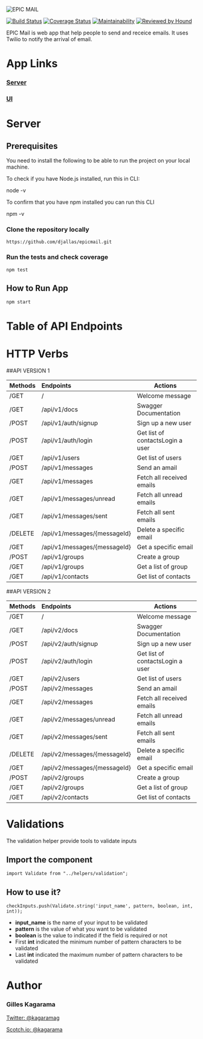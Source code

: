 ![EPIC MAIL](images/logo.svg)

[![Build Status](https://travis-ci.org/djallas/epicmail.svg?branch=develop)](https://travis-ci.org/djallas/epicmail)
[![Coverage Status](https://coveralls.io/repos/github/djallas/epicmail/badge.svg?branch=develop&kill_cache=1)](https://coveralls.io/github/djallas/epicmail)
[![Maintainability](https://api.codeclimate.com/v1/badges/7f987f44da1233229618/maintainability)](https://codeclimate.com/github/djallas/epicmail/maintainability)
[![Reviewed by Hound](https://img.shields.io/badge/Reviewed_by-Hound-8E64B0.svg)](https://houndci.com)

EPIC Mail is web app that help people to send and receice emails. It uses Twilio to notify the arrival of email.

# App Links

### [Server](https://epicmailbox.herokuapp.com)

### [UI](https://djallas.github.io/epicmail/)



# Server

## Prerequisites
You need to install the following to be able to run the project on your local machine.

To check if you have Node.js installed, run this in CLI:

node -v

To confirm that you have npm installed you can run this CLI

npm -v

### Clone the repository locally 

```
https://github.com/djallas/epicmail.git
```

### Run the tests and check coverage

```
npm test
```

## How to Run App

```
npm start
```

# Table of API Endpoints

# HTTP Verbs

##API VERSION 1

| Methods | Endpoints | Actions |
| :----- | :----- | ----- |
| /GET | / | Welcome message |
| /GET | /api/v1/docs | Swagger Documentation |
| /POST | /api/v1/auth/signup | Sign up a new user |
| /POST | /api/v1/auth/login | Get list of contactsLogin a user |
| /GET | /api/v1/users | Get list of users |
| /POST | /api/v1/messages | Send an amail |
| /GET | /api/v1/messages | Fetch all received emails |
| /GET | /api/v1/messages/unread | Fetch all unread emails |
| /GET | /api/v1/messages/sent | Fetch all sent emails |
| /DELETE | /api/v1/messages/{messageId} | Delete a specific email |
| /GET | /api/v1/messages/{messageId} | Get a specific email |
| /POST | /api/v1/groups | Create a group |
| /GET | /api/v1/groups | Get a list of group |
| /GET | /api/v1/contacts | Get list of contacts |


##API VERSION 2

| Methods | Endpoints | Actions |
| :----- | :----- | ----- |
| /GET | / | Welcome message |
| /GET | /api/v2/docs | Swagger Documentation |
| /POST | /api/v2/auth/signup | Sign up a new user |
| /POST | /api/v2/auth/login | Get list of contactsLogin a user |
| /GET | /api/v2/users | Get list of users |
| /POST | /api/v2/messages | Send an amail |
| /GET | /api/v2/messages | Fetch all received emails |
| /GET | /api/v2/messages/unread | Fetch all unread emails |
| /GET | /api/v2/messages/sent | Fetch all sent emails |
| /DELETE | /api/v2/messages/{messageId} | Delete a specific email |
| /GET | /api/v2/messages/{messageId} | Get a specific email |
| /POST | /api/v2/groups | Create a group |
| /GET | /api/v2/groups | Get a list of group |
| /GET | /api/v2/contacts | Get list of contacts |

# Validations

The validation helper provide tools to validate inputs

## Import the component

```import Validate from "../helpers/validation";```

## How to use it?


```
checkInputs.push(Validate.string('input_name', pattern, boolean, int, int));
```
- **input_name** is the name of your input to be validated
- **pattern** is the value of what you want to be validated
- **boolean** is the value to indicated if the field is required or not
- First **int** indicated the minimum number of pattern characters to be validated
- Last **int** indicated the maximum number of pattern characters to be validated


# Author

### Gilles Kagarama

[Twitter: @kagaramag](https://www.twitter/kagaramag)

[Scotch.io: @kagarama](https://scotch.io/@gilles)
